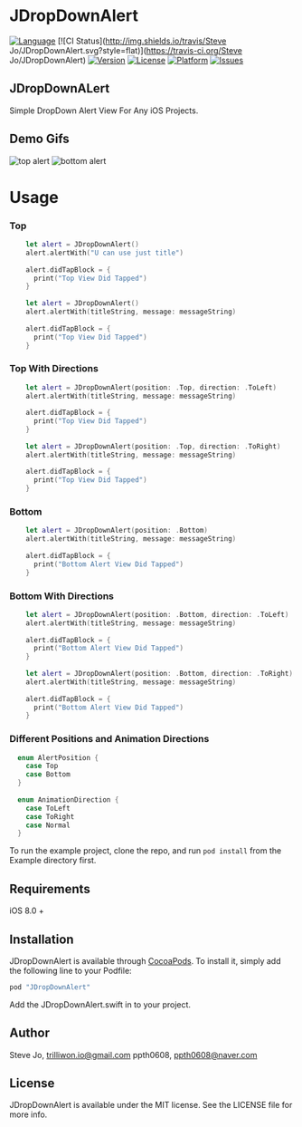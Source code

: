 # JDropDownAlert

[![Language](http://img.shields.io/badge/language-swift-brightgreen.svg?style=flat
)](https://developer.apple.com/swift)
[![CI Status](http://img.shields.io/travis/Steve Jo/JDropDownAlert.svg?style=flat)](https://travis-ci.org/Steve Jo/JDropDownAlert)
[![Version](https://img.shields.io/cocoapods/v/JDropDownAlert.svg?style=flat)](http://cocoapods.org/pods/JDropDownAlert)
[![License](https://img.shields.io/cocoapods/l/JDropDownAlert.svg?style=flat)](http://cocoapods.org/pods/JDropDownAlert)
[![Platform](https://img.shields.io/cocoapods/p/JDropDownAlert.svg?style=flat)](http://cocoapods.org/pods/JDropDownAlert)
[![Issues](https://img.shields.io/github/issues/trillione/JDropDownAlert.svg?style=flat)](https://github.com/trillione/JDropDownAlert/issues?state=open)
## JDropDownALert
Simple DropDown Alert View For Any iOS Projects.

## Demo Gifs

![top alert](https://cloud.githubusercontent.com/assets/14218787/15983592/e208537c-2fe7-11e6-85d5-55ce0abfc798.gif)
![bottom alert](https://cloud.githubusercontent.com/assets/14218787/15983591/e1ec599c-2fe7-11e6-8956-54ae855d868a.gif)

# Usage

### Top

```Swift
    let alert = JDropDownAlert()
    alert.alertWith("U can use just title")
    
    alert.didTapBlock = {
      print("Top View Did Tapped")
    }
    
    let alert = JDropDownAlert()
    alert.alertWith(titleString, message: messageString)
    
    alert.didTapBlock = {
      print("Top View Did Tapped")
    }
```

### Top With Directions

```Swift
    let alert = JDropDownAlert(position: .Top, direction: .ToLeft)
    alert.alertWith(titleString, message: messageString)
    
    alert.didTapBlock = {
      print("Top View Did Tapped")
    }
    
    let alert = JDropDownAlert(position: .Top, direction: .ToRight)
    alert.alertWith(titleString, message: messageString)
    
    alert.didTapBlock = {
      print("Top View Did Tapped")
    }
```

### Bottom

```Swift
    let alert = JDropDownAlert(position: .Bottom)
    alert.alertWith(titleString, message: messageString)
    
    alert.didTapBlock = {
      print("Bottom Alert View Did Tapped")
    }
```

### Bottom With Directions
```Swift
    let alert = JDropDownAlert(position: .Bottom, direction: .ToLeft)
    alert.alertWith(titleString, message: messageString)
    
    alert.didTapBlock = {
      print("Bottom Alert View Did Tapped")
    }
    
    let alert = JDropDownAlert(position: .Bottom, direction: .ToRight)
    alert.alertWith(titleString, message: messageString)
    
    alert.didTapBlock = {
      print("Bottom Alert View Did Tapped")
    }
```

### Different Positions and Animation Directions
```Swift
  enum AlertPosition {
    case Top
    case Bottom
  }
  
  enum AnimationDirection {
    case ToLeft
    case ToRight
    case Normal
  }
```


To run the example project, clone the repo, and run `pod install` from the Example directory first.


## Requirements

iOS 8.0 + 

## Installation

JDropDownAlert is available through [CocoaPods](http://cocoapods.org). To install
it, simply add the following line to your Podfile:

```ruby
pod "JDropDownAlert"
```

Add the JDropDownAlert.swift in to your project.


## Author

Steve Jo, trilliwon.io@gmail.com
ppth0608, ppth0608@naver.com


## License

JDropDownAlert is available under the MIT license. See the LICENSE file for more info.
